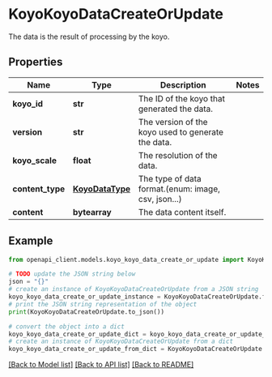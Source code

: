 # KoyoKoyoDataCreateOrUpdate

The data is the result of processing by the koyo.

## Properties

Name | Type | Description | Notes
------------ | ------------- | ------------- | -------------
**koyo_id** | **str** | The ID of the koyo that generated the data. | 
**version** | **str** | The version of the koyo used to generate the data. | 
**koyo_scale** | **float** | The resolution of the data. | 
**content_type** | [**KoyoDataType**](KoyoDataType.md) | The type of data format.(enum: image, csv, json...) | 
**content** | **bytearray** | The data content itself. | 

## Example

```python
from openapi_client.models.koyo_koyo_data_create_or_update import KoyoKoyoDataCreateOrUpdate

# TODO update the JSON string below
json = "{}"
# create an instance of KoyoKoyoDataCreateOrUpdate from a JSON string
koyo_koyo_data_create_or_update_instance = KoyoKoyoDataCreateOrUpdate.from_json(json)
# print the JSON string representation of the object
print(KoyoKoyoDataCreateOrUpdate.to_json())

# convert the object into a dict
koyo_koyo_data_create_or_update_dict = koyo_koyo_data_create_or_update_instance.to_dict()
# create an instance of KoyoKoyoDataCreateOrUpdate from a dict
koyo_koyo_data_create_or_update_from_dict = KoyoKoyoDataCreateOrUpdate.from_dict(koyo_koyo_data_create_or_update_dict)
```
[[Back to Model list]](../README.md#documentation-for-models) [[Back to API list]](../README.md#documentation-for-api-endpoints) [[Back to README]](../README.md)


